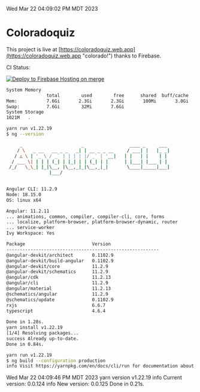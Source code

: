 Wed Mar 22 04:09:02 PM MDT 2023

# Coloradoquiz


This project is live at [https://coloradoquiz.web.app](https://coloradoquiz.web.app "colorado!") thanks to Firebase.

CI Status: 

[![Deploy to Firebase Hosting on merge](https://github.com/teamkushal/coloradoquiz/actions/workflows/firebase-hosting-merge.yml/badge.svg)](https://github.com/teamkushal/coloradoquiz/actions/workflows/firebase-hosting-merge.yml)

```bash
System Memory
               total        used        free      shared  buff/cache   available
Mem:           7.6Gi       2.3Gi       2.3Gi       100Mi       3.0Gi       4.9Gi
Swap:          7.6Gi        32Mi       7.6Gi
System Storage
1021M	.
```
```bash
yarn run v1.22.19
$ ng --version

     _                      _                 ____ _     ___
    / \   _ __   __ _ _   _| | __ _ _ __     / ___| |   |_ _|
   / △ \ | '_ \ / _` | | | | |/ _` | '__|   | |   | |    | |
  / ___ \| | | | (_| | |_| | | (_| | |      | |___| |___ | |
 /_/   \_\_| |_|\__, |\__,_|_|\__,_|_|       \____|_____|___|
                |___/
    

Angular CLI: 11.2.9
Node: 18.15.0
OS: linux x64

Angular: 11.2.11
... animations, common, compiler, compiler-cli, core, forms
... localize, platform-browser, platform-browser-dynamic, router
... service-worker
Ivy Workspace: Yes

Package                         Version
---------------------------------------------------------
@angular-devkit/architect       0.1102.9
@angular-devkit/build-angular   0.1102.9
@angular-devkit/core            11.2.9
@angular-devkit/schematics      11.2.9
@angular/cdk                    11.2.13
@angular/cli                    11.2.9
@angular/material               11.2.13
@schematics/angular             11.2.9
@schematics/update              0.1102.9
rxjs                            6.6.7
typescript                      4.6.4
    
Done in 1.28s.
yarn install v1.22.19
[1/4] Resolving packages...
success Already up-to-date.
Done in 0.84s.
```
```bash
yarn run v1.22.19
$ ng build --configuration production
info Visit https://yarnpkg.com/en/docs/cli/run for documentation about this command.
```
Wed Mar 22 04:09:46 PM MDT 2023
yarn version v1.22.19
info Current version: 0.0.124
info New version: 0.0.125
Done in 0.21s.
